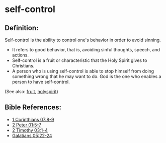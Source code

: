 # self-control #

## Definition: ##

Self-control is the ability to control one's behavior in order to avoid sinning.

* It refers to good behavior, that is, avoiding sinful thoughts, speech, and actions.
* Self-control is a fruit or characteristic that the Holy Spirit gives to Christians.
* A person who is using self-control is able to stop himself from doing something wrong that he may want to do. God is the one who enables a person to have self-control.

(See also: [fruit](../kt/fruit.md), [holyspirit](../kt/holyspirit.md))

## Bible References: ##

* [1 Corinthians 07:8-9](https://door43.org/en/bible/notes/1co/07/08)
* [2 Peter 01:5-7](https://door43.org/en/bible/notes/2pe/01/05)
* [2 Timothy 03:1-4](https://door43.org/en/bible/notes/2ti/03/01)
* [Galatians 05:22-24](https://door43.org/en/bible/notes/gal/05/22)

